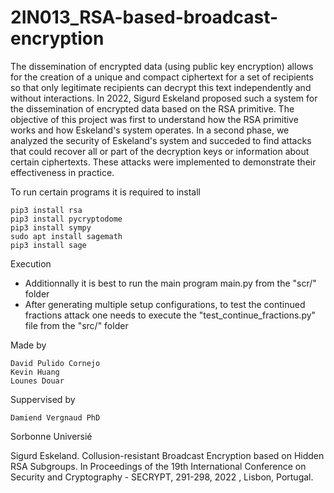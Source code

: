 # 2IN013_RSA-based-broadcast-encryption

The dissemination of encrypted data (using public key encryption) allows for the creation of a unique and compact ciphertext for a set of recipients so that only legitimate recipients can decrypt this text independently and without interactions. In 2022, Sigurd Eskeland proposed such a system for the dissemination of encrypted data based on the RSA primitive. The objective of this project was first to understand how the RSA primitive works and how Eskeland's system operates. In a second phase, we analyzed the security of Eskeland's system and succeded to find attacks that could recover all or part of the decryption keys or information about certain ciphertexts. These attacks were implemented to demonstrate their effectiveness in practice.

To run certain programs it is required to install 

    pip3 install rsa
    pip3 install pycryptodome
    pip3 install sympy
    sudo apt install sagemath
    pip3 install sage

Execution

- Additionnally it is best to run the main program main.py from the "scr/" folder
- After generating multiple setup configurations, to test the continued fractions attack one needs to execute the "test_continue_fractions.py" file from the "src/" folder

Made by

	David Pulido Cornejo
	Kevin Huang
	Lounes Douar

Suppervised by 

	Damiend Vergnaud PhD

Sorbonne Universié

Sigurd Eskeland. Collusion-resistant Broadcast Encryption based on Hidden RSA Subgroups. In Proceedings of the 19th International Conference on Security and Cryptography - SECRYPT, 291-298, 2022 , Lisbon, Portugal.
